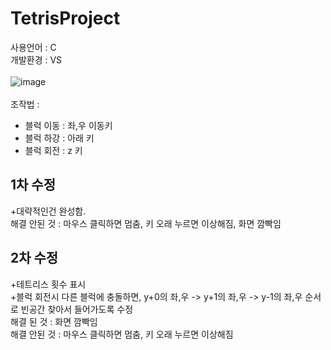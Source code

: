 # TetrisProject<br>
사용언어 : C<br>
개발환경 : VS <br>
<br>
![image](https://user-images.githubusercontent.com/127168700/236600522-91bf8a0c-e3e3-462a-9c8c-fd086d877780.png)<br>
<br>
조작법 : 
- 블럭 이동 : 좌,우 이동키
- 블럭 하강 : 아래 키
- 블럭 회전 : z 키

## 1차 수정
+대략적인건 완성함.<br>
해결 안된 것 : 마우스 클릭하면 멈춤, 키 오래 누르면 이상해짐, 화면 깜빡임<br>

## 2차 수정
+테트리스 횟수 표시<br>
+블럭 회전시 다른 블럭에 충돌하면, y+0의 좌,우 -> y+1의 좌,우 -> y-1의 좌,우 순서로 빈공간 찾아서 들어가도록 수정<br>
해결 된 것 : 화면 깜빡임 <br>
해결 안된 것 : 마우스 클릭하면 멈춤, 키 오래 누르면 이상해짐<br>
